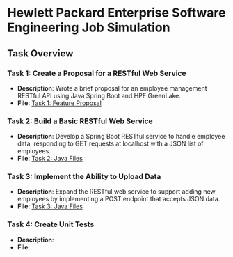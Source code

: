 # Hewlett Packard Enterprise Software Engineering Job Simulation

## Task Overview

### Task 1: Create a Proposal for a RESTful Web Service
- **Description**: Wrote a brief proposal for an employee management RESTful API using Java Spring Boot and HPE GreenLake.
- **File**: [Task 1: Feature Proposal](Task%201/Feature%20Proposal.md)

### Task 2: Build a Basic RESTful Web Service
- **Description**: Develop a Spring Boot RESTful service to handle employee data, responding to GET requests at localhost with a JSON list of employees.
- **File**: [Task 2: Java Files](Task%202/src/main/java/com/example/task/)

### Task 3: Implement the Ability to Upload Data
- **Description**: Expand the RESTful web service to support adding new employees by implementing a POST endpoint that accepts JSON data.
- **File**: [Task 3: Java Files](Task%203/src/main/java/com/example/task/)

### Task 4: Create Unit Tests
- **Description**:
- **File**: